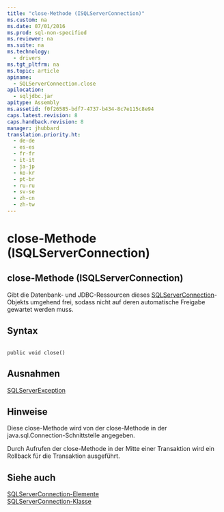 ```yaml
---
title: "close-Methode (ISQLServerConnection)"
ms.custom: na
ms.date: 07/01/2016
ms.prod: sql-non-specified
ms.reviewer: na
ms.suite: na
ms.technology: 
  - drivers
ms.tgt_pltfrm: na
ms.topic: article
apiname: 
  - SQLServerConnection.close
apilocation: 
  - sqljdbc.jar
apitype: Assembly
ms.assetid: f0f26585-bdf7-4737-b434-8c7e115c8e94
caps.latest.revision: 8
caps.handback.revision: 8
manager: jhubbard
translation.priority.ht: 
  - de-de
  - es-es
  - fr-fr
  - it-it
  - ja-jp
  - ko-kr
  - pt-br
  - ru-ru
  - sv-se
  - zh-cn
  - zh-tw
---
```

# close-Methode (ISQLServerConnection)
    
## close\-Methode \(ISQLServerConnection\)  
 Gibt die Datenbank\- und JDBC\-Ressourcen dieses [SQLServerConnection](../content/SQLServerConnection-Class.md)\-Objekts umgehend frei, sodass nicht auf deren automatische Freigabe gewartet werden muss.  
  
## Syntax  
  
```  
  
public void close()  
```  
  
## Ausnahmen  
 [SQLServerException](../content/SQLServerException-Class.md)  
  
## Hinweise  
 Diese close\-Methode wird von der close\-Methode in der java.sql.Connection\-Schnittstelle angegeben.  
  
 Durch Aufrufen der close\-Methode in der Mitte einer Transaktion wird ein Rollback für die Transaktion ausgeführt.  
  
## Siehe auch  
 [SQLServerConnection-Elemente](../content/SQLServerConnection-Members.md)   
 [SQLServerConnection-Klasse](../content/SQLServerConnection-Class.md)  
  
  